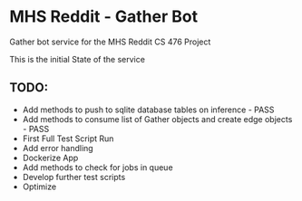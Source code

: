 # MHS Reddit - Gather Bot
Gather bot service for the MHS Reddit CS 476 Project

This is the initial State of the service

## TODO:

* Add methods to push to sqlite database tables on inference - PASS
* Add methods to consume list of Gather objects and create edge objects - PASS
* First Full Test Script Run
* Add error handling
* Dockerize App
* Add methods to check for jobs in queue
* Develop further test scripts
* Optimize
